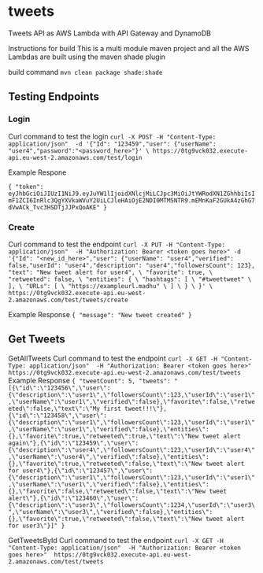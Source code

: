 # tweets
Tweets API as AWS Lambda with API Gateway and DynamoDB

Instructions for build
This is a multi module maven project and all the AWS Lambdas are built using the maven shade plugin

build command 
`mvn clean package shade:shade`

## Testing Endpoints

### Login

Curl command to test the login
`curl -X POST -H "Content-Type: application/json"  -d '{"Id": "123459","user": {"userName": "user4","password":"<password_here>"}' \
https://0tg9vck032.execute-api.eu-west-2.amazonaws.com/test/login`

Example Respone

`{
  "token": eyJhbGciOiJIUzI1NiJ9.eyJuYW1lIjoidXNlcjMiLCJpc3MiOiJtYWRodXN1ZGhhbiIsImF1ZCI6InRlc3QgYXVkaWVuY2UiLCJleHAiOjE2NDI0MTM5NTR9.mEMnKaF2GUkA4zGhG7dVwACk_Tvc3HSDTjJJPxQoAKE"
 }`

### Create
Curl command to test the endpoint
`curl -X PUT -H "Content-Type: application/json"  -H "Authorization: Bearer <token goes here>" -d '{"Id": "<new_id_here>","user": {"userName": "user4","verified": false,"userId": "user4","description": "user4","followersCount": 123},
    "text": "New tweet alert for user4", \
    "favorite": true, \
    "retweeted": false, \
    "entities": { \
        "hashtags": [ \
            "#tweettweet" \
        ], \
        "URLs": [ \
            "https://exampleurl.madhu" \
        ] \
    } \
}' \
https://0tg9vck032.execute-api.eu-west-2.amazonaws.com/test/tweets/create`

Example Response 
`{
    "message": "New tweet created"
}`


## Get Tweets
GetAllTweets
Curl command to test the endpoint
`curl -X GET -H "Content-Type: application/json"  -H "Authorization: Bearer <token goes here>"  https://0tg9vck032.execute-api.eu-west-2.amazonaws.com/test/tweets`
Example Response
`{
    "tweetCount": 5,
    "tweets": "[{\"id\":\"123456\",\"user\":{\"description\":\"user1\",\"followersCount\":123,\"userId\":\"user1\",\"userName\":\"user1\",\"verified\":false},\"favorite\":false,\"retweeted\":false,\"text\":\"My first tweet!!!\"},{\"id\":\"123458\",\"user\":{\"description\":\"user1\",\"followersCount\":123,\"userId\":\"user1\",\"userName\":\"user1\",\"verified\":false},\"entities\":{},\"favorite\":true,\"retweeted\":true,\"text\":\"New tweet alert again\"},{\"id\":\"123459\",\"user\":{\"description\":\"user4\",\"followersCount\":123,\"userId\":\"user4\",\"userName\":\"user4\",\"verified\":false},\"entities\":{},\"favorite\":true,\"retweeted\":false,\"text\":\"New tweet alert for user4\"},{\"id\":\"123457\",\"user\":{\"description\":\"user1\",\"followersCount\":123,\"userId\":\"user1\",\"userName\":\"user1\",\"verified\":false},\"entities\":{},\"favorite\":false,\"retweeted\":false,\"text\":\"New tweet alert\"},{\"id\":\"123460\",\"user\":{\"description\":\"user3\",\"followersCount\":1234,\"userId\":\"user3\",\"userName\":\"user3\",\"verified\":false},\"entities\":{},\"favorite\":true,\"retweeted\":false,\"text\":\"New tweet alert for user3\"}]"
}`

GetTweetsById
Curl command to test the endpoint
`curl -X GET -H "Content-Type: application/json"  -H "Authorization: Bearer <token goes here>"  https://0tg9vck032.execute-api.eu-west-2.amazonaws.com/test/tweets`







